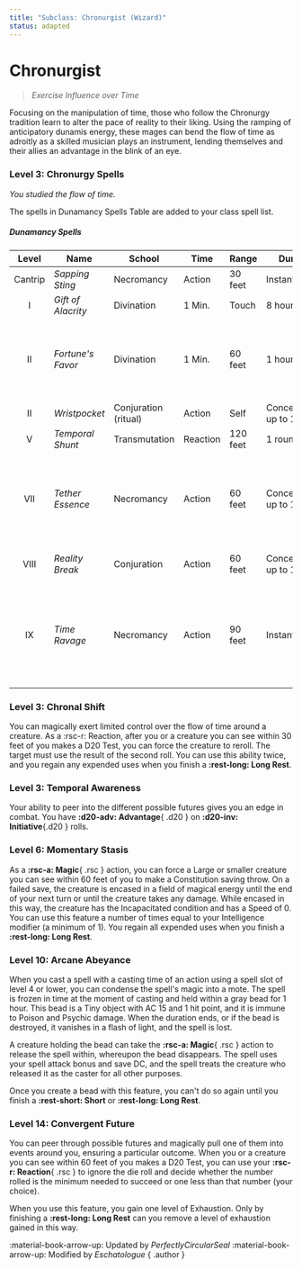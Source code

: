 ```yaml
---
title: "Subclass: Chronurgist (Wizard)"
status: adapted
---
```


<p style="display:none">
Exercise Influence over Time
</p>

# Chronurgist

> *Exercise Influence over Time*

Focusing on the manipulation of time, those who follow the Chronurgy tradition learn to alter the pace of reality to their liking. Using the ramping of anticipatory dunamis energy, these mages can bend the flow of time as adroitly as a skilled musician plays an instrument, lending themselves and their allies an advantage in the blink of an eye.

### Level 3: Chronurgy Spells

*You studied the flow of time.*

The spells in Dunamancy Spells Table are added to your class spell list.

##### Dunamancy Spells 

| Level | Name | School | Time | Range | Duration | Components | Source |
|:-:|---|---|---|---|---|---|---|
| Cantrip | *Sapping Sting* | Necromancy | Action | 30 feet | Instantaneous | V, S | EGW |
| I | *Gift of Alacrity* | Divination | 1 Min. | Touch | 8 hours | V, S | EGW |
| II | *Fortune's Favor* | Divination | 1 Min. | 60 feet | 1 hour | V, S, M (a white pearl worth at least 100 gp, which the spell consumes) | EGW |
| II | *Wristpocket* | Conjuration (ritual) | Action | Self | Concentration, up to 1 hour | S | EGW |
| V | *Temporal Shunt* | Transmutation | Reaction | 120 feet | 1 round | V, S | EGW |
| VII | *Tether Essence* | Necromancy | Action | 60 feet | Concentration, up to 1 hour | V, S, M (a spool of platinum cord worth at least 250 GP, which the spell consumes) | EGW |
| VIII | *Reality Break* | Conjuration | Action | 60 feet | Concentration, up to 1 minute | V, S, M (a crystal prism) | EGW |
| IX | *Time Ravage* | Necromancy | Action | 90 feet | Instantaneous | V, S, M (an hourglass filled with diamond dust worth at least 5,000 gp, which the spell consumes) | EGW |

### Level 3: Chronal Shift

You can magically exert limited control over the flow of time around a creature. As a :rsc-r: Reaction, after you or a creature you can see within 30 feet of you makes a D20 Test, you can force the creature to reroll. The target must use the result of the second roll. You can use this ability twice, and you regain any expended uses when you finish a **:rest-long: Long Rest**.

### Level 3: Temporal Awareness

Your ability to peer into the different possible futures gives you an edge in combat. You have **:d20-adv: Advantage**{ .d20 } on **:d20-inv: Initiative**{.d20 } rolls.

### Level 6: Momentary Stasis

As a **:rsc-a: Magic**{ .rsc } action, you can force a Large or smaller creature you can see within 60 feet of you to make a Constitution saving throw. On a failed save, the creature is encased in a field of magical energy until the end of your next turn or until the creature takes any damage. While encased in this way, the creature has the Incapacitated condition and has a Speed of 0. You can use this feature a number of times equal to your Intelligence modifier (a minimum of 1). You regain all expended uses when you finish a **:rest-long: Long Rest**.

### Level 10: Arcane Abeyance

When you cast a spell with a casting time of an action using a spell slot of level 4 or lower, you can condense the spell's magic into a mote. The spell is frozen in time at the moment of casting and held within a gray bead for 1 hour. This bead is a Tiny object with AC 15 and 1 hit point, and it is immune to Poison and Psychic damage. When the duration ends, or if the bead is destroyed, it vanishes in a flash of light, and the spell is lost.

A creature holding the bead can take the **:rsc-a: Magic**{ .rsc } action to release the spell within, whereupon the bead disappears. The spell uses your spell attack bonus and save DC, and the spell treats the creature who released it as the caster for all other purposes.

Once you create a bead with this feature, you can't do so again until you finish a **:rest-short: Short** or **:rest-long: Long Rest**.

### Level 14: Convergent Future

You can peer through possible futures and magically pull one of them into events around you, ensuring a particular outcome. When you or a creature you can see within 60 feet of you makes a D20 Test, you can use your **:rsc-r: Reaction**{ .rsc } to ignore the die roll and decide whether the number rolled is the minimum needed to succeed or one less than that number (your choice).

When you use this feature, you gain one level of Exhaustion. Only by finishing a **:rest-long: Long Rest** can you remove a level of exhaustion gained in this way. 

:material-book-arrow-up: Updated by *PerfectlyCircularSeal* :material-book-arrow-up: Modified by *Eschatologue*
{ .author }